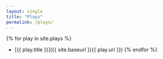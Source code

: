 ```yaml
---
layout: single
title: "Plays"
permalink: /plays/
---
```


{% for play in site.plays %}
- [{{ play.title }}]({{ site.baseurl }}{{ play.url }})
{% endfor %}
